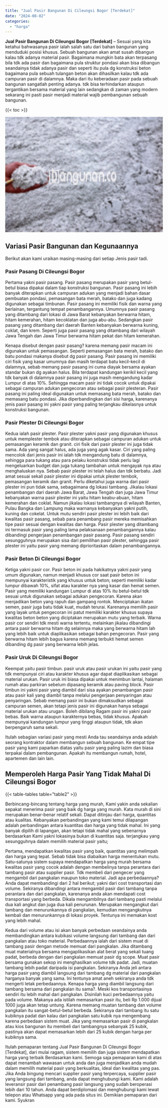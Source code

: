 ```yaml
---
title: "Jual Pasir Bangunan Di Cileungsi Bogor [Terdekat]"
date: "2024-08-02"
categories: 
  - "harga"
---
```


**Jual Pasir Bangunan Di Cileungsi Bogor \[Terdekat\]** – Sesuai yang kita ketahui bahwasanya pasir ialah salah satu dari bahan bangunan yang menduduki posisi khusus. Sebuah bangunan akan amat susah dibangun kalau tdk adanya material pasir. Bagaimana mungkin bata akan terpasang bila tdk ada pasir dan bagaimana pula struktur pondasi akan bisa dibangun seandainya tidak adanya pasir dan seperti itu pula dg konstruksi beton bagaimana pula sebuah tulangan beton akan dihasilkan kalau tdk ada campuran pasir di dalamnya. Maka dari itu keberadaan pasir pada sebuah bangunan sangatlah penting adanya. tdk bisa terhindarkan ataupun tergantikan bersama material yang lain sedangkan di zaman yang modern sekarang ini pasti pasir menjadi material wajib pembangunan sebuah bangunan.

{{< toc >}}

![Jual Pasir Bangunan Di Cileungsi Bogor [Terdekat]](/images/jual-pasir-bangunan-64.png)

## Variasi Pasir Bangunan dan Kegunaannya

Berikut akan kami uraikan masing-masing dari setiap Jenis pasir tadi.

### Pasir Pasang Di Cileungsi Bogor

Pertama yakni pasir pasang. Pasir pasang merupakan pasir yang betul-betul biasa dipakai dalam tiap konstruksi bangunan. Pasir pasang ini lebih banyak diterapkan untuk campuran adukan yang menjadi bahan dasar pembuatan pondasi, pemasangan bata merah, batako dan juga kadang digunakan sebagai timbunan. Pasir pasang ini memiliki fisik dan warna yang berlainan, tergantung tempat penambangannya. Umumnya pasir pasang yang ditambang dari lokasi di Jawa Barat kebanyakan berwarna hitam, hitam kemerahan, hitam kecoklatan dan juga abu-abu. Sedangkan pasir pasang yang ditambang dari daerah Banten kebanyakan berwarna kuning, coklat, dan krem. Seperti juga pasir pasang yang ditambang dari wilayah Jawa Tengah dan Jawa Timur berwarna hitam pekat dan hitam kemerahan.

Kenapa disebut dengan pasir pasang? karena memang pasir macam ini digunakan untuk pemasangan. Seperti pemasangan bata merah, batako dan batu pondasi makanya disebut dg pasir pasang. Pasir pasang ini memiliki ciri fisik yang kasar umumnya dan masih terdapat batu kecil-kecil di dalamnya, sebab memang pasir pasang ini cuma diayak bersama ayakan standar bukan dg ayakan halus. Bila terdapat kandungan kerikil kecil yang tdk banyak di dalamnya pasir pasang ini juga masih mengandung kadar Lumpur di atas 10%. Sehingga macam pasir ini tidak cocok untuk dipakai sebagai campuran adukan pengecoran atau sebagai pasir plesteran. Pasir pasang ini paling ideal digunakan untuk memasang bata merah, batako dan memasang batu pondasi. Jika diperbandingkan dari sisi harga, karenanya jenis pasir pasang ini yakni pasir yang paling terjangkau dikelasnya untuk konstruksi bangunan.

### Pasir Plester Di Cileungsi Bogor

Kedua ialah pasir plester. Pasir plester yakni pasir yang digunakan khusus untuk memplester tembok atau diterapkan sebagai campuran adukan untuk pemasangan keramik dan granit. ciri fisik dari pasir plester ini juga tidak sama. Ada yang sangat halus, ada juga yang agak kasar. Ciri yang paling mencolok dari jenis pasir ini ialah tdk mengandung batu di dalamnya, sehingga para tukang atau para pelaku konstruksi tidak perlu lagi mengeluarkan budget dan juga tukang tambahan untuk mengayak nya atau menghaluskan nya. Sebab pasir plester ini telah halus dan tdk berbatu. Jadi amat sesuai sekali pasir plester ini dipakai untuk plester tembok, pemasangan keramik dan granit. Perlu diketahui juga warna dari pasir plester ini pun tidak sama, sebagaimana dg lokasi tambang. Jikalau lokasi penambangan dari daerah Jawa Barat, Jawa Tengah dan juga Jawa Timur kebanyakan warna pasir plester ini yaitu hitam keabu-abuan, hitam kemerahan dan coklat. Namun jikalau lokasi tambangnya di wilayah Banten, Pulau Bangka dan Lampung maka warnanya kebanyakan yakni putih, kuning dan cokelat. Untuk mutu sendiri pasir plester ini lebih baik dari kwalitas pasir pasang, sebab para penambang pasir mereka memisahkan tipe pasir sesuai dengan kwalitas dan harga. Pasir plester yang ditambang ini termasuk pasir yang paling lama pelaksanaan penambangannya kalau dibandingi pengerjaan penambangan pasir pasang. Pasir pasang sendiri sesungguhnya merupakan sisa dari pemilihan pasir plester, sehingga pasir plester ini yaitu pasir yang memang diprioritaskan dalam penambangannya.

### Pasir Beton Di Cileungsi Bogor

Ketiga yakni pasir cor. Pasir beton ini pada hakikatnya yakni pasir yang umum digunakan, namun menjadi khusus cor saat pasir beton ini mempunyai karakteristik yang khusus untuk beton; seperti memiliki kadar lumpur dibawah 10%, sifat atau karakter nya yang kasar dan hemat semen. Pasir yang memiliki kandungan Lumpur di atas 10% itu betul-betul tdk sesuai untuk digunakan sebagai adukan pengecoran. Karena akan menjadikan beton yang rapuh dan gampang rontok. Menciptakan ikatan semen, pasir juga batu tidak kuat, mudah terurai. Karenanya memilih pasir yang layak untuk pengecoran ini patut memiliki karakter khusus supaya kwalitas beton beton yang diciptakan merupakan mutu yang terbaik. Warna pasir cor sendiri tdk mesti warna tertentu, melainkan jikalau dibandingi antara pasir berwarna hitam dg selainnya maka yang berwarna hitam lah yang lebih baik untuk diaplikasikan sebagai bahan pengecoran. Pasir yang berwarna hitam lebih bagus karena memang terbukti hemat semen dibanding dg pasir yang berwarna lebih jelas.

### Pasir Uruk Di Cileungsi Bogor

Keempat yaitu pasir timbun. pasir uruk atau pasir urukan ini yaitu pasir yang tdk mempunyai ciri atau karakter khusus agar dapat diaplikasikan sebagai material urukan. Pasir uruk ini biasa dipakai untuk menimbun lantai, halaman rumah atau parkiran sebelum dipasang keramik atau paving block. Pasir timbun ini yakni pasir yang diambil dari sisa ayakan penambangan pasir atau pasir kali yang diambil tanpa melalui pengerjaan penyaringan atau penyaringan. Sebab memang pasir ini bukan dimaksudkan sebagai campuran semen, akan tetapi jenis pasir ini digunakan hanya sebagai material urukan atau urugan. Boleh dibilang Ragam pasir ini yakni pasir bebas. Baik warna ataupun karakternya bebas, tidak khusus. Apakah mempunyai kandungan lumpur yang tinggi ataupun tidak, tdk akan berpengaruh sama sekali.

Itulah sebagian variasi pasir yang mesti Anda tau seandainya anda adalah seorang kontraktor dalam membangun sebuah bangunan. Ke empat tipe pasir yang kami paparkan diatas yaitu pasir yang paling lazim dan biasa terpakai dalam pembangunan. Apakah itu membangun rumah, hotel, apartemen dan lain lain.

## Memperoleh Harga Pasir Yang Tidak Mahal Di Cileungsi Bogor

{{< table-tables table="table2" >}}

Berbincang-bincang tentang harga yang murah, Kami yakin anda sekalian sepakat menerima pasir yang baik dg harga yang murah. Kata murah di sini merupakan benar-benar relatif sekali. Dapat ditinjau dari harga, quantitas atau kualitas. Kebanyakan perbandingan yang kami temui dilapangan adalah perbandingan antara kuantitas dan harga yang tidak mahal. Ini yang banyak dipilih di lapangan, akan tetapi tidak mahal yang sebenarnya berdasarkan Kami yakni lokasinya bukan di kuantitas saja. terjangkau yang sesungguhnya dalam memilih material pasir yaitu;

Pertama, mendapatkan kwalitas pasir yang baik, quantitas yang melimpah dan harga yang tepat. Sebab tidak bisa diabaikan harga menentukan mutu. Satu-satunya sistem supaya mendapatkan harga yang murah bersama kwalitas pasir yang cocok adalah dengan membelinya tanpa perantara dari tambang pasir atau supplier pasir. Tdk membeli dari pengecer yang mengambil dari pangkalan maupun toko material. Jadi apa perbedaannya? Anda dapat membandingi dari 2 hal berikut; yakni dari cost transportasi dan volume. Sekiranya dibandingi antara mengambil pasir dari tambang tanpa perantara dan dari pangkalan, karenanya anda akan mendapati cost transportasi yang berbeda. Dikala mengambilnya dari tambang pasti melalui dua kali angkut dan juga dua kali penurunan. Merupakan mengangkut dari tambang dan menurunkannya di pangkalan, kemudian mengangkutnya kembali dan menurunkannya di lokasi proyek. Tentunya ini memakan kost yang lebih mahal.

Kedua dari volume atau isi akan banyak perbedaan seandainya anda membandingkan antara kubikasi volume langsung dari tambang dan dari pangkalan atau toko material. Perbedaannya ialah dari sistem muat di tambang pasir dengan metode memuat dari pangkalan. Jika ditambang muat materialnya bersama mengaplikasikan alat berat yang sekali tuang padat, berbeda dengan dari pangkalan memuat pasir dg scope. Muat pasir bersama gunakan sekop ini menghasilkan volume tdk padat. Jadi, muatan tambang lebih padat daripada isi pangkalan. Sekiranya Anda jeli antara harga pasir yang diambil langsung dari tambang dg material dari pangkalan harganya banyak yang sama. Ini tentunya amat aneh sekiranya anda tdk mengerti letak perbedaannya. Kenapa harga yang diambil langsung dari tambang bersama dari pangkalan itu sama?. Meski kos transportasinya sendiri itu lebih mahal dari pangkalan. Disinilah kuci perbedaannya yaitu pada volume. Makanya ada istilah memasarkan pasir itu, beli Rp 1.000 dijual 1000 juga akan tetap untung. Karena memang muatan tambang dan volume pangkalan itu sangat-betul-betul berbeda. Sekiranya dari tambang itu satu kubiknya padat dan kalau dari pangkalan satu kubik nya mengembang karena perbedaan sistem muat. Jika yang memasarkan pasir di pangkalan atau kios bangunan itu membeli dari tambangnya sebanyak 25 kubik, pastinya akan dapat memasarkan lebih dari 25 kubik dengan harga per kubiknya sama.

Itulah pemaparan tentang Jual Pasir Bangunan Di Cileungsi Bogor \[Terdekat\], dari mulai ragam, sistem memilih dan juga sistem mendapatkan harga yang terbaik Berdasarkan kami. Semoga saja pemaparan kami di atas dapat menambah wawasan untuk anda dan juga menjadikan anda mudah dalam memilih material pasir yang berkualitas, ideal dan kwalitas yang pas. Jika Anda bingung mencari supplier pasir yang terpercaya, supplier pasir yang langsung dari tambang, anda dapat menghubungi kami. Kami adalah leveransir pasir dari penambang pasir langsung yang sudah beroperasi lebih dari 10 tahun. Anda dapat berdiplomasi dan menghubungi kami lewat telepon atau Whatsapp yang ada pada situs ini. Demikian pemaparan dari kami. Syukran
